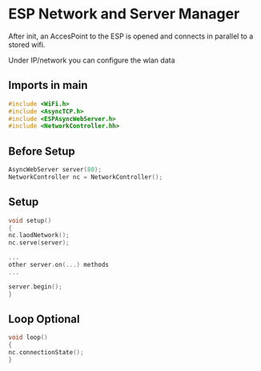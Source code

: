 # ESP Network and Server Manager
After init, an AccesPoint to the ESP is opened and connects in parallel to a stored wifi.

Under IP/network you can configure the wlan data

## Imports in main
```C
#include <WiFi.h>
#include <AsyncTCP.h>
#include <ESPAsyncWebServer.h>
#include <NetworkController.hh>
```

## Before Setup
```C
AsyncWebServer server(80);
NetworkController nc = NetworkController();
```
## Setup
```C
void setup()
{
nc.laodNetwork();
nc.serve(server);

...
other server.on(...) methods
...

server.begin();
}
```

## Loop Optional
```C
void loop()
{
nc.connectionState();
}
```